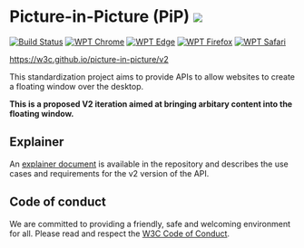 # Picture-in-Picture (PiP) ![](https://storage.googleapis.com/material-icons/external-assets/v4/icons/svg/ic_picture_in_picture_alt_black_24px.svg) 

[![Build Status](https://travis-ci.org/WICG/picture-in-picture.svg?branch=master)](https://travis-ci.org/WICG/picture-in-picture)
[![WPT Chrome](https://wpt-badge.glitch.me/?product=chrome&prefix=/picture-in-picture/)](https://wpt.fyi/results/picture-in-picture)
[![WPT Edge](https://wpt-badge.glitch.me/?product=edge&prefix=/picture-in-picture/)](https://wpt.fyi/results/picture-in-picture)
[![WPT Firefox](https://wpt-badge.glitch.me/?product=firefox&prefix=/picture-in-picture/)](https://wpt.fyi/results/picture-in-picture)
[![WPT Safari](https://wpt-badge.glitch.me/?product=safari&prefix=/picture-in-picture/)](https://wpt.fyi/results/picture-in-picture)

https://w3c.github.io/picture-in-picture/v2

This standardization project aims to provide APIs to allow websites to create a floating window over the desktop.

**This is a proposed V2 iteration aimed at bringing arbitary content into the floating window.**

## Explainer

An [explainer document](v2_explainer.md) is available in the repository and describes the use cases and requirements for the v2 version of the API.

## Code of conduct

We are committed to providing a friendly, safe and welcoming environment for all. Please read and
respect the [W3C Code of Conduct](https://www.w3.org/Consortium/cepc/).
